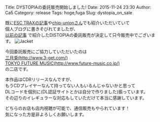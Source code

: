 Title: DYSTOPIAの委託販売開始しました!
Date: 2015-11-24 23:30
Author: Ca5
Category: release
Tags: hoge,fuga
Slug: dystopia_on_sale

既に[ESC TRAXの記事](http://blog.esctrax.com/post/133263557775/%E5%A7%94%E8%A8%97%E8%B2%A9%E5%A3%B2%E9%96%8B%E5%A7%8Besc-ex002-ca5-dystopia)や[chip-unionさん](http://chip-union.net/?p=2563)でも紹介いただいていて  
個人ブログに書きそびれてましたが、  
[以前の記事]({filename}/20151020_dystopia.md) で紹介したDISTOPIAの委託販売が決定して只今販売中でございます。
![Jacket]({filename}/images/20151020/jacket.jpg)

今回委託販売にご協力していただいたのは  
[三月兎(http://www.3-get.com/)](http://www.3-get.com/)  
[TOKYO FUTURE MUSIC(http://www.future-music.co.jp/)](http://www.future-music.co.jp/)  
の二店です。  

本作品はCDRリリースなんですが、  
もうCDプレイヤーなんて持ってない人もいるんじゃないかと思って  
DLコードを個別に(DL認証サイトとかは自分で作りました)振っています。  
その辺りのイレギュラーな対応もしていただけて本当に感謝しています。

どちらのお店も店内視聴が可能で、通信販売もやられています！  
気になった方是非よろしくお願いします。
